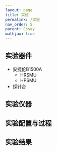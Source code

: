 ```yaml
---
layout: page
title: 实验
permalink: /实验
nav_order: 5
parent: Essay
mathjax: true
---
```


## 实验器件

- 安捷伦B1500A
  - HRSMU
  - HPSMU
- 探针台

## 实验仪器

## 实验配置与过程

## 实验结果